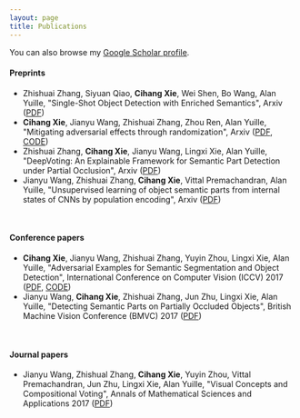 ```yaml
---
layout: page
title: Publications
---
```


You can also browse my <a href="https://scholar.google.com/citations?user=X3vVZPcAAAAJ&hl=en&oi=sra" target="_blank">Google Scholar profile</a>.
<br />

#### Preprints
- Zhishuai Zhang, Siyuan Qiao, <b>Cihang Xie</b>, Wei Shen, Bo Wang, Alan Yuille, "Single-Shot Object Detection with Enriched Semantics", Arxiv ([PDF](https://arxiv.org/pdf/1712.00433.pdf))
- <b>Cihang Xie</b>, Jianyu Wang, Zhishuai Zhang, Zhou Ren, Alan Yuille, "Mitigating adversarial effects through randomization", Arxiv ([PDF](https://arxiv.org/pdf/1711.01991.pdf), [CODE](https://github.com/cihangxie/NIPS2017_adv_challenge_defense))
- Zhishuai Zhang, <b>Cihang Xie</b>, Jianyu Wang, Lingxi Xie, Alan Yuille, "DeepVoting: An Explainable Framework for Semantic Part Detection under Partial Occlusion", Arxiv ([PDF](https://arxiv.org/pdf/1709.04577.pdf))
- Jianyu Wang, Zhishuai Zhang, <b>Cihang Xie</b>, Vittal Premachandran, Alan Yuille, "Unsupervised learning of object semantic parts from internal states of CNNs by population encoding", Arxiv ([PDF](https://arxiv.org/pdf/1511.06855.pdf))
<br /> 

#### Conference papers
- <b>Cihang Xie</b>, Jianyu Wang, Zhishuai Zhang, Yuyin Zhou, Lingxi Xie, Alan Yuille, "Adversarial Examples for Semantic Segmentation and Object Detection", International Conference on Computer Vision (ICCV) 2017 ([PDF](https://arxiv.org/pdf/1703.08603.pdf), [CODE](https://github.com/cihangxie/DAG))
- Jianyu Wang, <b>Cihang Xie</b>, Zhishuai Zhang, Jun Zhu, Lingxi Xie, Alan Yuille, "Detecting Semantic Parts on Partially Occluded Objects", British Machine Vision Conference (BMVC) 2017 ([PDF](https://arxiv.org/pdf/1707.07819.pdf))
<br /> 

#### Journal papers
- Jianyu Wang, Zhishual Zhang, <b>Cihang Xie</b>, Yuyin Zhou, Vittal Premachandran, Jun Zhu, Lingxi Xie, Alan Yuille, "Visual Concepts and Compositional Voting", Annals of Mathematical Sciences and Applications 2017 ([PDF](https://arxiv.org/pdf/1711.04451.pdf))
